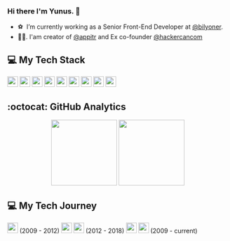 ### Hi there I'm Yunus. 👋
- ⚽ &nbsp;I’m currently working as a Senior Front-End Developer at [@bilyoner](https://bilyoner.com/).
- 👨‍💻.&nbsp;I'am creator of [@appitr](https://appitr.com/) and Ex co-founder [@hackercancom](https://hackercan.com/)

## 💻&nbsp;My Tech Stack
<p float="left">
  <img src="https://upload.wikimedia.org/wikipedia/commons/4/47/React.svg" height="24">
  <img src="https://upload.wikimedia.org/wikipedia/commons/thumb/f/f9/Antu_arrow-right.svg/512px-Antu_arrow-right.svg.png" height="24">
  <img src="https://upload.wikimedia.org/wikipedia/commons/d/d9/Node.js_logo.svg" height="24">
  <img src="https://upload.wikimedia.org/wikipedia/commons/thumb/f/f9/Antu_arrow-right.svg/512px-Antu_arrow-right.svg.png" height="24">
  <img src="https://upload.wikimedia.org/wikipedia/commons/6/64/Expressjs.png" height="24">
  <img src="https://upload.wikimedia.org/wikipedia/commons/thumb/f/f9/Antu_arrow-right.svg/512px-Antu_arrow-right.svg.png" height="24">
  <img src="https://upload.wikimedia.org/wikipedia/commons/1/17/GraphQL_Logo.svg" height="24">
  <img src="https://upload.wikimedia.org/wikipedia/commons/thumb/f/f9/Antu_arrow-right.svg/512px-Antu_arrow-right.svg.png" height="24">
  <img src="https://www.docker.com/sites/default/files/d8/styles/role_icon/public/2019-07/horizontal-logo-monochromatic-white.png" height="24">
</p>

## :octocat: GitHub Analytics
<p align="center">
  <img height="150em" src="https://github-readme-stats-eight-theta.vercel.app/api?username=yunusozcan&show_icons=true&theme=algolia&include_all_commits=true&count_private=true"/>
  <img height="150em" src="https://github-readme-stats-eight-theta.vercel.app/api/top-langs/?username=yunusozcan&layout=compact&langs_count=8&theme=algolia"/>
</p>

## 💻&nbsp;My Tech Journey
<p float="left">
  <img src="https://www.php.net/images/logos/php-logo.svg" height="24"> (2009 - 2012)
  <img src="https://upload.wikimedia.org/wikipedia/commons/thumb/f/f9/Antu_arrow-right.svg/512px-Antu_arrow-right.svg.png" height="24">
  <img src="https://upload.wikimedia.org/wikipedia/commons/7/73/Ruby_logo.svg" height="24"> (2012 - 2018)
  <img src="https://upload.wikimedia.org/wikipedia/commons/thumb/f/f9/Antu_arrow-right.svg/512px-Antu_arrow-right.svg.png" height="24">
  <img src="https://upload.wikimedia.org/wikipedia/commons/thumb/6/6a/JavaScript-logo.png/240px-JavaScript-logo.png" height="24"> (2009 - current)
</p>
